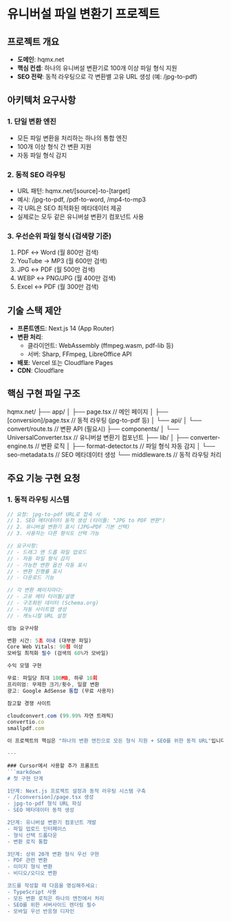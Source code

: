 # 유니버설 파일 변환기 프로젝트

## 프로젝트 개요
- **도메인**: hqmx.net
- **핵심 컨셉**: 하나의 유니버설 변환기로 100개 이상 파일 형식 지원
- **SEO 전략**: 동적 라우팅으로 각 변환별 고유 URL 생성 (예: /jpg-to-pdf)

## 아키텍처 요구사항

### 1. 단일 변환 엔진
- 모든 파일 변환을 처리하는 하나의 통합 엔진
- 100개 이상 형식 간 변환 지원
- 자동 파일 형식 감지

### 2. 동적 SEO 라우팅
- URL 패턴: hqmx.net/[source]-to-[target]
- 예시: /jpg-to-pdf, /pdf-to-word, /mp4-to-mp3
- 각 URL은 SEO 최적화된 메타데이터 제공
- 실제로는 모두 같은 유니버설 변환기 컴포넌트 사용

### 3. 우선순위 파일 형식 (검색량 기준)
1. PDF ↔ Word (월 800만 검색)
2. YouTube → MP3 (월 600만 검색)  
3. JPG ↔ PDF (월 500만 검색)
4. WEBP ↔ PNG/JPG (월 400만 검색)
5. Excel ↔ PDF (월 300만 검색)

## 기술 스택 제안
- **프론트엔드**: Next.js 14 (App Router)
- **변환 처리**: 
  - 클라이언트: WebAssembly (ffmpeg.wasm, pdf-lib 등)
  - 서버: Sharp, FFmpeg, LibreOffice API
- **배포**: Vercel 또는 Cloudflare Pages
- **CDN**: Cloudflare

## 핵심 구현 파일 구조
hqmx.net/
├── app/
│   ├── page.tsx                 // 메인 페이지
│   ├── [conversion]/page.tsx    // 동적 라우팅 (jpg-to-pdf 등)
│   └── api/
│       └── convert/route.ts     // 변환 API (필요시)
├── components/
│   └── UniversalConverter.tsx   // 유니버설 변환기 컴포넌트
├── lib/
│   ├── converter-engine.ts      // 변환 로직
│   ├── format-detector.ts       // 파일 형식 자동 감지
│   └── seo-metadata.ts          // SEO 메타데이터 생성
└── middleware.ts                 // 동적 라우팅 처리

## 주요 기능 구현 요청

### 1. 동적 라우팅 시스템
```typescript
// 요청: jpg-to-pdf URL로 접속 시
// 1. SEO 메타데이터 동적 생성 (타이틀: "JPG to PDF 변환")
// 2. 유니버설 변환기 표시 (JPG→PDF 기본 선택)
// 3. 사용자는 다른 형식도 선택 가능

// 요구사항:
// - 드래그 앤 드롭 파일 업로드
// - 자동 파일 형식 감지
// - 가능한 변환 옵션 자동 표시
// - 변환 진행률 표시
// - 다운로드 기능

// 각 변환 페이지마다:
// - 고유 메타 타이틀/설명
// - 구조화된 데이터 (Schema.org)
// - 자동 사이트맵 생성
// - 캐노니컬 URL 설정

성능 요구사항

변환 시간: 5초 이내 (대부분 파일)
Core Web Vitals: 90점 이상
모바일 최적화 필수 (검색의 60%가 모바일)

수익 모델 구현

무료: 파일당 최대 100MB, 하루 10회
프리미엄: 무제한 크기/횟수, 일괄 변환
광고: Google AdSense 통합 (무료 사용자)

참고할 경쟁 사이트

cloudconvert.com (99.99% 자연 트래픽)
convertio.co
smallpdf.com

이 프로젝트의 핵심은 "하나의 변환 엔진으로 모든 형식 지원 + SEO를 위한 동적 URL"입니다.

---

### Cursor에서 사용할 추가 프롬프트
```markdown
# 첫 구현 단계

1단계: Next.js 프로젝트 설정과 동적 라우팅 시스템 구축
- /[conversion]/page.tsx 생성
- jpg-to-pdf 형식 URL 파싱
- SEO 메타데이터 동적 생성

2단계: 유니버설 변환기 컴포넌트 개발
- 파일 업로드 인터페이스
- 형식 선택 드롭다운
- 변환 로직 통합

3단계: 상위 20개 변환 형식 우선 구현
- PDF 관련 변환
- 이미지 형식 변환
- 비디오/오디오 변환

코드를 작성할 때 다음을 명심해주세요:
- TypeScript 사용
- 모든 변환 로직은 하나의 엔진에서 처리
- SEO를 위한 서버사이드 렌더링 필수
- 모바일 우선 반응형 디자인


